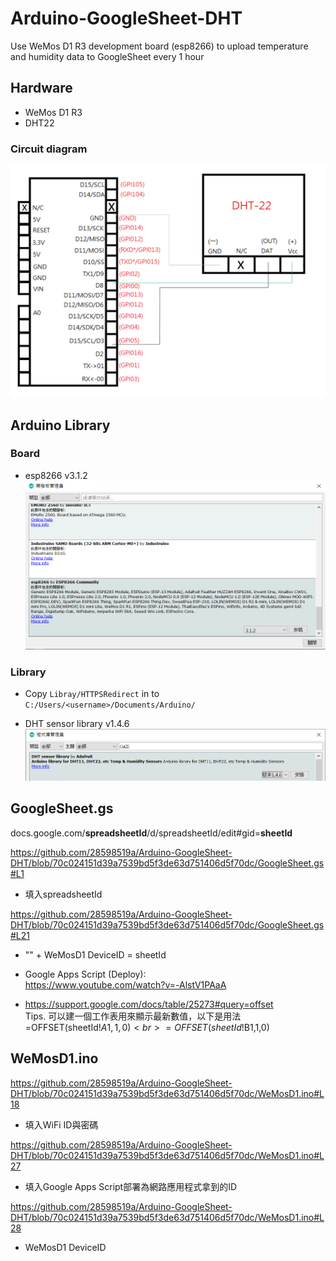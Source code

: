 # Arduino-GoogleSheet-DHT
Use WeMos D1 R3 development board (esp8266) to upload temperature and humidity data to GoogleSheet every 1 hour

## Hardware
- WeMos D1 R3
- DHT22

### Circuit diagram
![](https://github.com/28598519a/Arduino-GoogleSheet-DHT/blob/main/WeMos_DHT_Pin.png)

## Arduino Library
### Board
- esp8266 v3.1.2
![](https://github.com/28598519a/Arduino-GoogleSheet-DHT/blob/main/Library/ESP8266.png)

### Library
- Copy `Libray/HTTPSRedirect` in to `C:/Users/<username>/Documents/Arduino/`

- DHT sensor library v1.4.6
![](https://github.com/28598519a/Arduino-GoogleSheet-DHT/blob/main/Library/DHT22.png)

## GoogleSheet.gs

docs.google.com/**spreadsheetId**/d/spreadsheetId/edit#gid=**sheetId**

https://github.com/28598519a/Arduino-GoogleSheet-DHT/blob/70c024151d39a7539bd5f3de63d751406d5f70dc/GoogleSheet.gs#L1
- 填入spreadsheetId

https://github.com/28598519a/Arduino-GoogleSheet-DHT/blob/70c024151d39a7539bd5f3de63d751406d5f70dc/GoogleSheet.gs#L21
- "" + WeMosD1 DeviceID = sheetId

- Google Apps Script (Deploy):<br>
https://www.youtube.com/watch?v=-AlstV1PAaA

- https://support.google.com/docs/table/25273#query=offset<br>
Tips. 可以建一個工作表用來顯示最新數值，以下是用法<br>
=OFFSET(sheetId!$A1,1,0)<br>
=OFFSET(sheetId!$B1,1,0)

## WeMosD1.ino
https://github.com/28598519a/Arduino-GoogleSheet-DHT/blob/70c024151d39a7539bd5f3de63d751406d5f70dc/WeMosD1.ino#L18
- 填入WiFi ID與密碼

https://github.com/28598519a/Arduino-GoogleSheet-DHT/blob/70c024151d39a7539bd5f3de63d751406d5f70dc/WeMosD1.ino#L27
- 填入Google Apps Script部署為網路應用程式拿到的ID

https://github.com/28598519a/Arduino-GoogleSheet-DHT/blob/70c024151d39a7539bd5f3de63d751406d5f70dc/WeMosD1.ino#L28
- WeMosD1 DeviceID
